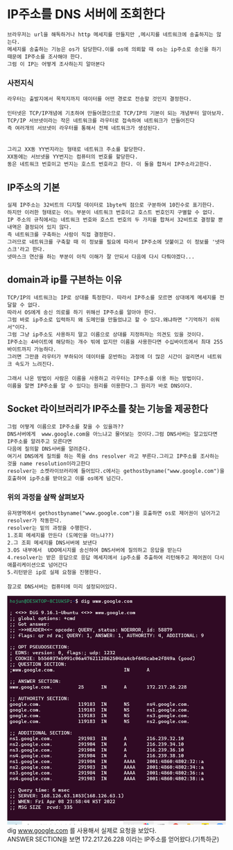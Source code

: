# IP주소를 DNS 서버에 조회한다
    브라우저는 url을 해독하거나 http 메세지를 만들지만 ,메시지를 네트워크에 송출하지는 않는다.
    메세지를 송출하는 기능은 os가 담당한다.이를 os에 의뢰할 때 os는 ip주소로 송신을 하기 때문에 IP주소를 조사해야 한다.
    그럼 이 IP는 어떻게 조사하는지 알아본다
### 사전지식
    라우터는 출발지에서 목적지까지 데이터를 어떤 경로로 전송할 것인지 결정한다.

    인터넷은 TCP/IP개념에 기초하여 만들어졌으므로 TCP/IP의 기본이 되는 개념부터 알아보자.
    TCP/IP 서브넷이라는 작은 네트워크를 라우터로 접속하여 네트워크가 만들어진다
    즉 여러개의 서브넷이 라우터를 통해서 전체 네트워크가 생성된다.

    
    그리고 XX동 YY번지라는 형태로 네트워크 주소를 할당한다.
    XX동에는 서브넷을 YY번지는 컴퓨터의 번호를 할당한다.
    동은 네트워크 번호이고 번지는 호스트 번호라고 한다. 이 둘을 합쳐서 IP주소라고한다.
## IP주소의 기본
    실제 IP주소는 32비트의 디지털 데이터로 1byte씩 점으로 구분하여 10진수로 표기한다.
    하지만 이러한 형태로는 어느 부분이 네트워크 번호이고 호스트 번호인지 구별할 수 없다.
    IP 주소의 규칙에서는 네트워크 번호와 호스트 번호의 두 가지를 합쳐서 32비트로 결정할 뿐 내역은 결정되어 있지 않다.
    즉 네트워크를 구축하는 사람이 직접 결정한다.
    그러므로 네트워크를 구축할 때 이 정보를 필요에 따라서 IP주소에 덧붙이고 이 정보를 '넷마스크'라고 한다.
    넷마스크 연산을 하는 부분이 아직 이해가 잘 안되서 다음에 다시 다뤄야겠다...

## domain과 ip를 구븐하는 이유
    TCP/IP의 네트워크는 IP로 상대를 특정한다. 따라서 IP주소를 모르면 상대에게 메세지를 전달할 수 없다.
    따라서 OS에게 송신 의로를 하기 위해선 IP주소를 알아야 한다.
    그럼 바로 ip주소로 입력하지 왜 도메인을 만들었냐고 할 수 있다.왜냐하면 "기억하기 쉬워서"이다. 
    그럼 그냥 ip주소도 사용하지 말고 이름으로 상대를 지정하자는 의견도 있을 것이다.
    IP주소는 4바이트에 해당하는 개수 빆에 없지만 이름을 사용한다면 수십바이트에서 최대 255바이트까지 가능하다.
    그러면 그만큼 라우터가 부하되어 데이터를 운반하는 과정에 더 많은 시간이 걸리면서 네트워크 속도가 느려진다.

    그래서 나온 방법이 사람은 이름을 사용하고 라우터는 IP주소를 이용 하는 방법이다.
    이름을 알면 IP주소를 알 수 있다는 원리를 이용한다.그 원리가 바로 DNS이다.

## Socket 라이브러리가 IP주소를 찾는 기능을 제공한다
    그럼 어떻게 이름으로 IP주소를 찾을 수 있을까??
    DNS서버에게  www.google.com을 아느냐고 물어보는 것이다.그럼 DNS서버는 알고있다면 IP주소를 알려주고 모른다면 
    다음에 질의할 DNS서버를 알려준다.
    여기서 DNS에게 질의를 하는 쪽을 dns resolver 라고 부른다.그리고 IP주소를 조사하는 것을 name resolution이라고한다 
    resolver는 소켓라이브러리에 들어있다.c에서는 gethostbyname("www.google.com")을 호출하여 ip주소를 받아오고 이를 os에게 넘긴다.

### 위의 과정을 살짝 살펴보자
    유저영역에서 gethostbyname("www.google.com")을 호출하면 os로 제어권이 넘어가고 resolver가 작동한다.
    resolver는 밑의 과정을 수행한다.
    1.조회 메세지를 만든다 (도메인을 아느냐??)
    2.그 조회 메세지를 DNS서버에 보낸다
    3.OS 내부에서  UDO메시지를 송신하여 DNS서버에 질의하고 응답을 받는다 
    4.resolver는 받은 응답으로 응답 메세지에서 ip주소를 추출하여 리턴해주고 제어권이 다시 애플리케이션으로 넘어간다
    5.리턴받은 ip로 실제 요청을 진행한다.
    
    참고로 DNS서버는 컴퓨터에 미리 설정되어있다.

![img.png](../ing/img.png)
dig www.google.com 를 사용해서 실제로 요청을 보았다.   
ANSWER SECTION을 보면 172.217.26.228 이라는 IP주소를 얻어왔다.(기특하군)

